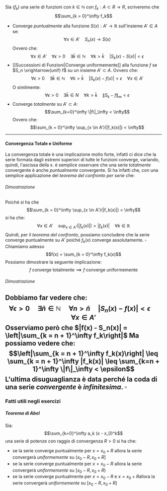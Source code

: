 Sia $(f_k)$ una serie di funzioni con $k \in \mathbb N$ con $f_k : A \subset R \to R$, scriveremo che $$\sum_{k = 0}^\infty f_k$$
- Converge _puntualmente_ alla funzione $S(x): A' \to \mathbb R$ sull'insieme $A' \in A$ se:
$$\forall x \in A' \quad S_n(x) \to S(x)$$
	Ovvero che:
	$$\forall x \in A' \quad \forall \epsilon > 0 \quad \exists \bar k \in \mathbb N \quad \forall k > \bar k \quad |S_k(x) - S(x)| < \epsilon$$
- [[Successioni di Funzioni|Converge uniformemente]] alla funzione $f$ se $S_n \xrightarrow{unif} f$ su un insieme $A' \subset A$.
	Ovvero che:
	$$\forall \epsilon > 0 \quad \exists \bar k \in \mathbb N \quad \forall k > \bar k \quad |S_k(x) - f(x)| < \epsilon \quad \forall x \in A'$$
	O similmente:
	$$\forall \epsilon > 0 \quad \exists \bar k \in N \quad \forall k > \bar k\quad \|S_k - f\|_\infty < \epsilon$$
- Converge _totalmente_ su $A' \subset A$:
	$$\sum_{k=0}^\infty \|f\|_\infty < \infty$$
	Ovvero che:
	$$\sum_{k = 0}^\infty \sup_{x \in A'}(|f_k(x)|) < \infty$$
---
#### Convergenza Totale e Uniforme
La convergenza totale è una implicazione molto forte, infatti ci dice che la serie formata dagli estremi superiori di tutte le funzioni converge, variando, quindi, l'ascissa della x.
è semplice osservare che una serie _totalmente_ convergente è anche _puntualmente_ convergente.
Si ha infatti che, con una semplice applicazione del _teorema del confronto per serie_ che:
###### Dimostrazione
Poiché si ha che $$\sum_{k = 0}^\infty \sup_{x \in A'}(|f_k(x)|) < \infty$$
si ha che:
$$\forall x \in A' \quad \sup_{x \in A'}(|f_k(x)|) > |f_k(x)| \quad \forall k \in \mathbb R$$
 Quindi, per il _teorema del confronto_, possiamo concludere che la serie converge puntualmente su $A'$ poiché $f_k(x)$ converge assolutamente.
$\square$
Chiamiamo adesso $$f(x) = \sum_{k = 0}^\infty f_k(x)$$
Possiamo dimostrare la seguente implicazione:
$$f \ \text{converge totalmente} \implies f \ \text{converge uniformemente}$$
###### Dimostrazione
Dobbiamo far vedere che:
$$\forall \epsilon > 0 \quad \exists \bar n \in \mathbb N \quad \forall n > \bar n \quad |S_n(x) - f(x)| < \epsilon \quad \forall x \in A'$$
Osserviamo però che $|f(x) - S_n(x)| = \left|\sum_{k = n + 1}^\infty f_k\right|$ 
Ma possiamo vedere che:
$$\left|\sum_{k = n + 1}^\infty f_k(x)\right| \leq \sum_{k = n + 1}^\infty |f_k(x)| \leq \sum_{k=n + 1}^\infty \|f\|_\infty < \epsilon$$
L'ultima disuguaglianza è data perché la coda di una serie _convergente_ è _infinitesima_.
$\square$
---

### Fatti utili negli esercizi
##### Teorema di Abel
Sia:
$$\sum_{k=0}^\infty a_k (x - x_0)^k$$
una serie di potenze con raggio di convergenza $R > 0$
si ha che:
- se la serie converge puntualmente per $x = x_0 + R$ allora la serie convergerà _uniformemente_ su $(x_0 - R, x_0 + R]$
-  se la serie converge puntualmente per $x = x_0 - R$ allora la serie convergerà _uniformemente_ su $[x_0 - R, x_0 + R)$
-  se la serie converge puntualmente per $x = x_0 - R$ e $x = x_0 + R$allora la serie convergerà _uniformemente_ su $[x_0 - R, x_0 + R]$
